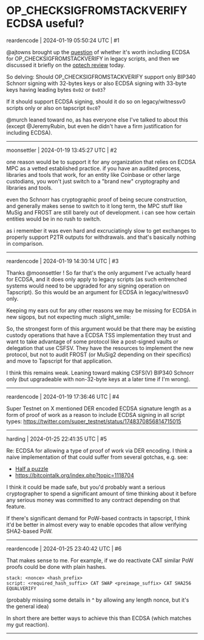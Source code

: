 # OP_CHECKSIGFROMSTACKVERIFY ECDSA useful?

reardencode | 2024-01-19 05:50:24 UTC | #1

@ajtowns brought up the [question](https://github.com/bitcoin-inquisition/binana/pull/1#discussion_r1456957199) of whether it's worth including ECDSA for OP_CHECKSIGFROMSTACKVERIFY in legacy scripts, and then we discussed it briefly on the [optech review](https://twitter.com/bitcoinoptech/status/1748048222705103231) today.

So delving: Should OP_CHECKSIGFROMSTACKVERIFY support only BIP340 Schnorr signing with 32-bytes keys or also ECDSA signing with 33-byte keys having leading bytes `0x02` or `0x03`?

If it should support ECDSA signing, should it do so on legacy/witnessv0 scripts only or also on tapscript `0xc0`?

@murch leaned toward no, as has everyone else I've talked to about this (except @JeremyRubin, but even he didn't have a firm justification for including ECDSA).

-------------------------

moonsettler | 2024-01-19 13:45:27 UTC | #2

one reason would be to support it for any organization that relies on ECDSA MPC as a vetted established practice. if you have an audited process, libraries and tools that work, for an entity like Coinbase or other large custodians, you won't just switch to a "brand new" cryptography and libraries and tools.

even tho Schnorr has cryptographic proof of being secure construction, and generally makes sense to switch to it long term, the MPC stuff like MuSig and FROST are still barely out of development. i can see how certain entities would be in no rush to switch.

as i remember it was even hard and excruciatingly slow to get exchanges to properly support P2TR outputs for withdrawals. and that's basically nothing in comparison.

-------------------------

reardencode | 2024-01-19 14:30:14 UTC | #3

Thanks @moonsettler ! So far that's the only argument I've actually heard for ECDSA, and it does only apply to legacy scripts (as such entrenched systems would need to be upgraded for any signing operation on Tapscript). So this would be an argument for ECDSA in legacy/witnessv0 only.

Keeping my ears out for any other reasons we may be missing for ECDSA in new sigops, but not expecting much :slight_smile: 

So, the strongest form of this argument would be that there may be existing custody operations that have a ECDSA TSS implementation they trust and want to take advantage of some protocol like a post-signed vaults or delegation that use CSFSV. They have the resources to implement the new protocol, but not to audit FROST (or MuSig2 depending on their specifics) and move to Tapscript for that application.

I think this remains weak. Leaning toward making CSFS(V) BIP340 Schnorr only (but upgradeable with non-32-byte keys at a later time if I'm wrong).

-------------------------

reardencode | 2024-01-19 17:36:46 UTC | #4

Super Testnet on X mentioned DER encoded ECDSA signature length as a form of proof of work as a reason to include ECDSA signing in all script types:
https://twitter.com/super_testnet/status/1748370856814715015

-------------------------

harding | 2024-01-25 22:41:35 UTC | #5

Re: ECDSA for allowing a type of proof of work via DER encoding.  I think a naive implementation of that could suffer from several gotchas, e.g. see:

- [Half a puzzle](https://web.archive.org/web/20161101112330/https://www.blockstream.com/half-a-puzzle/)
- https://bitcointalk.org/index.php?topic=1118704

I think it could be made safe, but you'd probably want a serious cryptographer to spend a significant amount of time thinking about it before any serious money was committed to any contract depending on that feature.

If there's significant demand for PoW-based contracts in tapscript, I think it'd be better in almost every way to enable opcodes that allow verifying SHA2-based PoW.

-------------------------

reardencode | 2024-01-25 23:40:42 UTC | #6

That makes sense to me. For example, if we do reactivate CAT similar PoW proofs could be done with plain hashes.

```
stack: <nonce> <hash_prefix>
script: <required_hash_suffix> CAT SWAP <preimage_suffix> CAT SHA256 EQUALVERIFY
```

(probably missing some details in ^ by allowing any length nonce, but it's the general idea)

In short there are better ways to achieve this than ECDSA (which matches my gut reaction).

-------------------------


